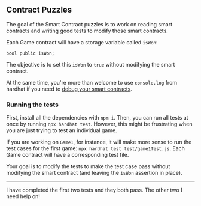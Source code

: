## Contract Puzzles

The goal of the Smart Contract puzzles is to work on reading smart contracts and writing good tests to modify those smart contracts.

Each Game contract will have a storage variable called `isWon`:

```
bool public isWon;
```

The objective is to set this `isWon` to `true` without modifying the smart contract.

At the same time, you're more than welcome to use `console.log` from hardhat if you need to [debug your smart contracts](https://hardhat.org/tutorial/debugging-with-hardhat-network.html#solidity-console-log).

### Running the tests

First, install all the dependencies with `npm i`. Then, you can run all tests at once by running `npx hardhat test`. However, this might be frustrating when you are just trying to test an individual game.

If you are working on `Game1`, for instance, it will make more sense to run the test cases for the first game: `npx hardhat test test/game1Test.js`. Each Game contract will have a corresponding test file.

Your goal is to modify the tests to make the test case pass without modifying the smart contract (and leaving the `isWon` assertion in place).

- - - - - - - - - - - - - - - - - - - - - - - - - - - - - - - - - - - - - - - - - - - - - - - - - - - - - - - - - - - - - - - - - - - - - - - - - - - - - - - - - - - -

I have completed the first two tests and they both pass. The other two I need help on!
